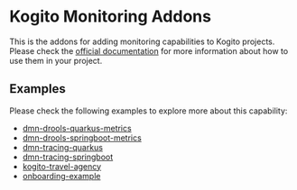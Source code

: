 # Kogito Monitoring Addons

This is the addons for adding monitoring capabilities to Kogito projects. Please check
the [official documentation](https://docs.jboss.org/kogito/release/latest/html_single/#_metrics_monitoring_in_kogito_services)
for more information about how to use them in your project.

## Examples

Please check the following examples to explore more about this capability:

- [dmn-drools-quarkus-metrics](https://github.com/kiegroup/kogito-examples/tree/stable/dmn-drools-quarkus-metrics)
- [dmn-drools-springboot-metrics](https://github.com/kiegroup/kogito-examples/tree/stable/dmn-drools-springboot-metrics)
- [dmn-tracing-quarkus](https://github.com/kiegroup/kogito-examples/tree/stable/dmn-tracing-quarkus)
- [dmn-tracing-springboot](https://github.com/kiegroup/kogito-examples/tree/stable/dmn-tracing-springboot)
- [kogito-travel-agency](https://github.com/kiegroup/kogito-examples/tree/stable/kogito-travel-agency)
- [onboarding-example](https://github.com/kiegroup/kogito-examples/tree/stable/onboarding-example)
